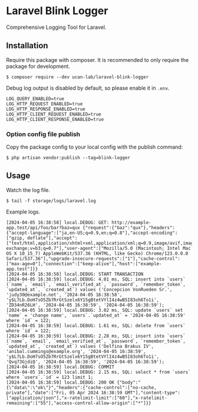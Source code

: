 # Laravel Blink Logger

Comprehensive Logging Tool for Laravel.

## Installation

Require this package with composer. It is recommended to only require the package for development.

```
$ composer require --dev ucan-lab/laravel-blink-logger
```

Debug log output is disabled by default, so please enable it in `.env`.

```
LOG_QUERY_ENABLED=true
LOG_HTTP_REQUEST_ENABLED=true
LOG_HTTP_RESPONSE_ENABLED=true
LOG_HTTP_CLIENT_REQUEST_ENABLED=true
LOG_HTTP_CLIENT_RESPONSE_ENABLED=true
```

### Option config file publish

Copy the package config to your local config with the publish command:

```
$ php artisan vendor:publish --tag=blink-logger
```

## Usage

Watch the log file.

```
$ tail -f storage/logs/laravel.log
```

Example logs.

```
[2024-04-05 16:38:58] local.DEBUG: GET: http://example-app.test/api/foo/bar?baz=qux {"request":{"baz":"qux"},"headers":{"accept-language":["ja,en-US;q=0.9,en;q=0.8"],"accept-encoding":["gzip, deflate"],"accept":["text/html,application/xhtml+xml,application/xml;q=0.9,image/avif,image/webp,image/apng,*/*;q=0.8,application/signed-exchange;v=b3;q=0.7"],"user-agent":["Mozilla/5.0 (Macintosh; Intel Mac OS X 10_15_7) AppleWebKit/537.36 (KHTML, like Gecko) Chrome/123.0.0.0 Safari/537.36"],"upgrade-insecure-requests":["1"],"cache-control":["max-age=0"],"connection":["keep-alive"],"host":["example-app.test"]}} 
[2024-04-05 16:38:58] local.DEBUG: START TRANSACTION  
[2024-04-05 16:38:59] local.DEBUG: 4.01 ms, SQL: insert into `users` (`name`, `email`, `email_verified_at`, `password`, `remember_token`, `updated_at`, `created_at`) values ('Concepcion VonRueden Sr.', 'judy30@example.net', '2024-04-05 16:38:58', 'y$L7Lb.DoH7sO5Zb7RrGtSzelx6Y15gBtetVYlI4z4wB5I83oh6To1i', 'ZD34nR26LH', '2024-04-05 16:38:59', '2024-04-05 16:38:59');  
[2024-04-05 16:38:59] local.DEBUG: 3.02 ms, SQL: update `users` set `name` = 'change name', `users`.`updated_at` = '2024-04-05 16:38:59' where `id` = 122;  
[2024-04-05 16:38:59] local.DEBUG: 1.61 ms, SQL: delete from `users` where `id` = 122;  
[2024-04-05 16:38:59] local.DEBUG: 2.28 ms, SQL: insert into `users` (`name`, `email`, `email_verified_at`, `password`, `remember_token`, `updated_at`, `created_at`) values ('Delfina Brakus IV', 'anibal.cummings@example.org', '2024-04-05 16:38:59', 'y$L7Lb.DoH7sO5Zb7RrGtSzelx6Y15gBtetVYlI4z4wB5I83oh6To1i', 'Qvq73GjdiQ', '2024-04-05 16:38:59', '2024-04-05 16:38:59');  
[2024-04-05 16:38:59] local.DEBUG: COMMIT  
[2024-04-05 16:38:59] local.DEBUG: 2.15 ms, SQL: select * from `users` where `users`.`id` = 123 limit 1;  
[2024-04-05 16:38:59] local.DEBUG: 200 OK {"body":"{\"data\":\"ok\"}","headers":{"cache-control":["no-cache, private"],"date":["Fri, 05 Apr 2024 16:38:59 GMT"],"content-type":["application/json"],"x-ratelimit-limit":["60"],"x-ratelimit-remaining":["55"],"access-control-allow-origin":["*"]}} 
```
